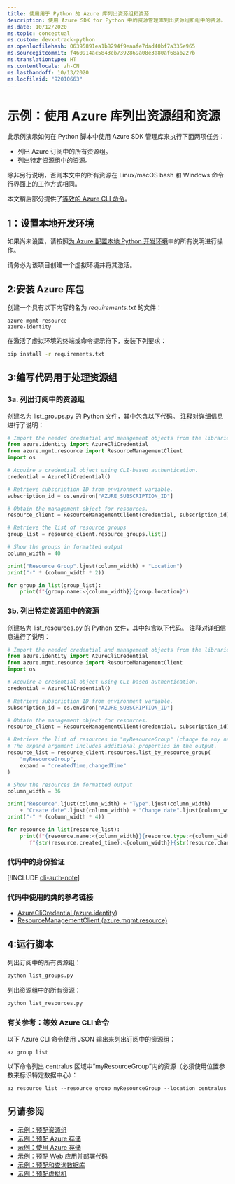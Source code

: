 ```yaml
---
title: 使用用于 Python 的 Azure 库列出资源组和资源
description: 使用 Azure SDK for Python 中的资源管理库列出资源组和组中的资源。
ms.date: 10/12/2020
ms.topic: conceptual
ms.custom: devx-track-python
ms.openlocfilehash: 06395891ea1b8294f9eaafe7dad40bf7a335e965
ms.sourcegitcommit: f460914ac5843eb7392869a08e3a80af68ab227b
ms.translationtype: HT
ms.contentlocale: zh-CN
ms.lasthandoff: 10/13/2020
ms.locfileid: "92010663"
---
```

# <a name="example-use-the-azure-libraries-to-list-resource-groups-and-resources"></a>示例：使用 Azure 库列出资源组和资源

此示例演示如何在 Python 脚本中使用 Azure SDK 管理库来执行下面两项任务：

- 列出 Azure 订阅中的所有资源组。
- 列出特定资源组中的资源。
 
除非另行说明，否则本文中的所有资源在 Linux/macOS bash 和 Windows 命令行界面上的工作方式相同。

本文稍后部分提供了[等效的 Azure CLI 命令](#for-reference-equivalent-azure-cli-commands)。

## <a name="1-set-up-your-local-development-environment"></a>1：设置本地开发环境

如果尚未设置，请按照[为 Azure 配置本地 Python 开发环境](configure-local-development-environment.md)中的所有说明进行操作。

请务必为该项目创建一个虚拟环境并将其激活。

## <a name="2-install-the-azure-library-packages"></a>2:安装 Azure 库包

创建一个具有以下内容的名为 *requirements.txt* 的文件：

```text
azure-mgmt-resource
azure-identity
```

在激活了虚拟环境的终端或命令提示符下，安装下列要求：

```cmd
pip install -r requirements.txt
```

## <a name="3-write-code-to-work-with-resource-groups"></a>3:编写代码用于处理资源组

### <a name="3a-list-resource-groups-in-a-subscription"></a>3a. 列出订阅中的资源组

创建名为 list_groups.py 的 Python 文件，其中包含以下代码。 注释对详细信息进行了说明：

```python
# Import the needed credential and management objects from the libraries.
from azure.identity import AzureCliCredential
from azure.mgmt.resource import ResourceManagementClient
import os

# Acquire a credential object using CLI-based authentication.
credential = AzureCliCredential()

# Retrieve subscription ID from environment variable.
subscription_id = os.environ["AZURE_SUBSCRIPTION_ID"]

# Obtain the management object for resources.
resource_client = ResourceManagementClient(credential, subscription_id)

# Retrieve the list of resource groups
group_list = resource_client.resource_groups.list()

# Show the groups in formatted output
column_width = 40

print("Resource Group".ljust(column_width) + "Location")
print("-" * (column_width * 2))

for group in list(group_list):
    print(f"{group.name:<{column_width}}{group.location}")
```

### <a name="3b-list-resources-within-a-specific-resource-group"></a>3b. 列出特定资源组中的资源

创建名为 list_resources.py 的 Python 文件，其中包含以下代码。 注释对详细信息进行了说明：

```python
# Import the needed credential and management objects from the libraries.
from azure.identity import AzureCliCredential
from azure.mgmt.resource import ResourceManagementClient
import os

# Acquire a credential object using CLI-based authentication.
credential = AzureCliCredential()

# Retrieve subscription ID from environment variable.
subscription_id = os.environ["AZURE_SUBSCRIPTION_ID"]

# Obtain the management object for resources.
resource_client = ResourceManagementClient(credential, subscription_id)

# Retrieve the list of resources in "myResourceGroup" (change to any name desired).
# The expand argument includes additional properties in the output.
resource_list = resource_client.resources.list_by_resource_group(
    "myResourceGroup",
    expand = "createdTime,changedTime"
)

# Show the resources in formatted output
column_width = 36

print("Resource".ljust(column_width) + "Type".ljust(column_width)
    + "Create date".ljust(column_width) + "Change date".ljust(column_width))
print("-" * (column_width * 4))

for resource in list(resource_list):
    print(f"{resource.name:<{column_width}}{resource.type:<{column_width}}"
       f"{str(resource.created_time):<{column_width}}{str(resource.changed_time):<{column_width}}")
```

### <a name="authentication-in-the-code"></a>代码中的身份验证

[!INCLUDE [cli-auth-note](includes/cli-auth-note.md)]

### <a name="reference-links-for-classes-used-in-the-code"></a>代码中使用的类的参考链接

- [AzureCliCredential (azure.identity)](/python/api/azure-identity/azure.identity.azureclicredential)
- [ResourceManagementClient (azure.mgmt.resource)](/python/api/azure-mgmt-resource/azure.mgmt.resource.resourcemanagementclient)

## <a name="4-run-the-scripts"></a>4:运行脚本

列出订阅中的所有资源组：

```cmd
python list_groups.py
```

列出资源组中的所有资源：

```cmd
python list_resources.py
```

### <a name="for-reference-equivalent-azure-cli-commands"></a>有关参考：等效 Azure CLI 命令

以下 Azure CLI 命令使用 JSON 输出来列出订阅中的资源组：

```azurecli
az group list
```

以下命令列出 centralus 区域中“myResourceGroup”内的资源（必须使用位置参数来标识特定数据中心）：

```azurecli
az resource list --resource group myResourceGroup --location centralus
```

## <a name="see-also"></a>另请参阅

- [示例：预配资源组](azure-sdk-example-resource-group.md)
- [示例：预配 Azure 存储](azure-sdk-example-storage.md)
- [示例：使用 Azure 存储](azure-sdk-example-storage-use.md)
- [示例：预配 Web 应用并部署代码](azure-sdk-example-web-app.md)
- [示例：预配和查询数据库](azure-sdk-example-database.md)
- [示例：预配虚拟机](azure-sdk-example-virtual-machines.md)
